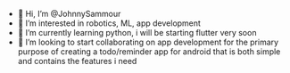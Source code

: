 - 👋 Hi, I’m @JohnnySammour
- 👀 I’m interested in robotics, ML, app development
- 🌱 I’m currently learning python, i will be starting flutter very soon
- 💞️ I’m looking to start collaborating on app development for the primary purpose of creating a todo/reminder app for android that is both simple and contains the features i need

<!---
JohnnySammour/JohnnySammour is a ✨ special ✨ repository because its `README.md` (this file) appears on your GitHub profile.
You can click the Preview link to take a look at your changes. 📫
--->
